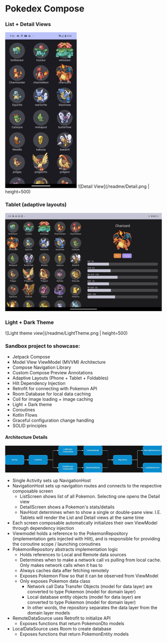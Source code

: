 # Pokedex Compose

### List + Detail Views
<img src="/readme/List.png" height="500">
![Detail View](/readme/Detail.png | height=500)

### Tablet (adaptive layouts)
![Tablet View](/readme/Tablet.png)

### Light + Dark Theme
![Light theme view](/readme/LightTheme.png | height=500)

### Sandbox project to showcase:
* Jetpack Compose
* Model VIew ViewModel (MVVM) Architecture
* Compose Navigation Library
* Custom Compose Preview Annotations
* Adaptive Layouts (Phone + Tablet + Foldables)
* Hilt Dependency Injection
* Retrofit for connecting with Pokemon API
* Room Database for local data caching
* Coil for image loading + image caching
* Light + Dark theme
* Coroutines
* Kotlin Flows
* Graceful configuration change handling
* SOLID principles

#### Architecture Details
![Diagram that shows architecture for Pokedex project](/readme/PokedexDiagram.jpg)
* Single Activity sets up NavigationHost
* NavigationHost sets up navigation routes and connects to the respective composable screen
    * ListScreen shows list of all Pokemon. Selecting one opens the Detail view
    * DetailScreen shows a Pokemon's stats/details
    * NavHost determines when to show a single or double-pane view. I.E. Tablets will render the List and Detail views at the same time
* Each screen composable automatically initializes their own ViewModel through dependency injection
* Viewmodel holds a reference to the PokemonRepository (implementation gets injected with Hilt), and is responsible for providing the coroutine scope / launching coroutines
* PokemonRepository abstracts implementation logic
    * Holds references to Local and Remote data sources
    * Determines when to make a network call vs pulling from local cache. Only makes network calls when it has to
    * Always caches data after fetching remotely
    * Exposes Pokemon Flow so that it can be observed from ViewModel
    * Only exposes Pokemon data class
        * Network call Data Transfer Objects (model for data layer) are converted to type Pokemon (model for domain layer)
        * Local database entity objects (model for data layer) are converted to type Pokemon (model for domain layer)
        * In other words, the repository separates the data layer from the domain layer models
* RemoteDataSource uses Retrofit to initialize API
    * Exposes functions that return PokemonDto models
* LocalDataSource uses Room to create database
    * Exposes functions that return PokemonEntity models